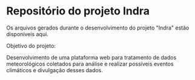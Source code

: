 # Repositório do projeto Indra
Os arquivos gerados durante o desenvolvimento do projeto "Indra" estão disponíveis aqui.

Objetivo do projeto:

Desenvolvimento de uma plataforma web para tratamento de dados
meteorológicos coletados para análise e realizar possíveis eventos climáticos e
divulgação desses dados.
